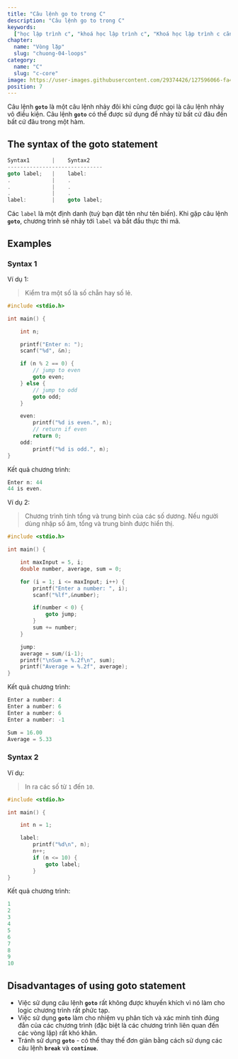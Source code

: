 ```yaml
---
title: "Câu lệnh go to trong C"
description: "Câu lệnh go to trong C"
keywords:
  ["học lập trình c", "khoá học lập trình c", "Khoá học lập trình c căn bản"]
chapter:
  name: "Vòng lặp"
  slug: "chuong-04-loops"
category:
  name: "C"
  slug: "c-core"
image: https://user-images.githubusercontent.com/29374426/127596066-fa46df01-982f-4a72-b6d1-f7d8f5c5a9b3.png
position: 7
---
```


Câu lệnh **`goto`** là một câu lệnh nhảy đôi khi cũng được gọi là câu lệnh nhảy vô điều kiện. Câu lệnh **`goto`** có thể được sử dụng để nhảy từ bất cứ đâu đến bất cứ đâu trong một hàm.

## The syntax of the goto statement

```c
Syntax1       |    Syntax2
------------------------------
goto label;   |    label:
.             |    .
.             |    .
.             |    .
label:        |    goto label;
```

Các `label` là một định danh (tuỳ bạn đặt tên như tên biến). Khi gặp câu lệnh **`goto`**, chương trình sẽ nhảy tới `label` và bắt đầu thực thi mã.

## Examples

### Syntax 1

Ví dụ 1:

> Kiểm tra một số là số chẵn hay số lẻ.

```c
#include <stdio.h>

int main() {

    int n;

    printf("Enter n: ");
    scanf("%d", &n);

    if (n % 2 == 0) {
        // jump to even
        goto even;
    } else {
        // jump to odd
        goto odd;
    }

    even:
        printf("%d is even.", n);
        // return if even
        return 0;
    odd:
        printf("%d is odd.", n);
}
```

Kết quả chương trình:

```c
Enter n: 44
44 is even.
```

Ví dụ 2:

> Chương trình tính tổng và trung bình của các số dương. Nếu người dùng nhập số âm, tổng và trung bình được hiển thị.

```c
#include <stdio.h>

int main() {

    int maxInput = 5, i;
    double number, average, sum = 0;

    for (i = 1; i <= maxInput; i++) {
        printf("Enter a number: ", i);
        scanf("%lf",&number);

        if(number < 0) {
            goto jump;
        }
        sum += number;
    }

    jump:
    average = sum/(i-1);
    printf("\nSum = %.2f\n", sum);
    printf("Average = %.2f", average);
}
```

Kết quả chương trình:

```c
Enter a number: 4
Enter a number: 6
Enter a number: 6
Enter a number: -1

Sum = 16.00
Average = 5.33
```

### Syntax 2

Ví dụ:

> In ra các số từ `1` đến `10`.

```c
#include <stdio.h>

int main() {

    int n = 1;

    label:
        printf("%d\n", n);
        n++;
        if (n <= 10) {
            goto label;
        }
}
```

Kết quả chương trình:

```c
1
2
3
4
5
6
7
8
9
10
```

## Disadvantages of using goto statement

- Việc sử dụng câu lệnh **`goto`** rất không được khuyến khích vì nó làm cho logic chương trình rất phức tạp.
- Việc sử dụng **`goto`** làm cho nhiệm vụ phân tích và xác minh tính đúng đắn của các chương trình (đặc biệt là các chương trình liên quan đến các vòng lặp) rất khó khăn.
- Tránh sử dụng **`goto`** - có thể thay thế đơn giản bằng cách sử dụng các câu lệnh **`break`** và **`continue`**.
